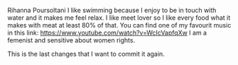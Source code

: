 Rihanna Poursoltani
I like swimming because I enjoy to be in touch with water and it makes me feel relax.
I like meet lover so I like every food what it makes with meat at least 80% of that.
You can find one of my favourit music in this link:
https://www.youtube.com/watch?v=WcIcVapfqXw
I am a femenist and sensitive about women rights.

This is the last changes that I want to commit it again.